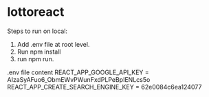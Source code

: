 # lottoreact

Steps to run on local: 
1. Add .env file at root level.
2. Run npm install
3. run npm run.

.env file content
REACT_APP_GOOGLE_API_KEY = AIzaSyAFuo6_ObmEWvPWunFxdPLPeBpIENLcs5o
REACT_APP_CREATE_SEARCH_ENGINE_KEY = 62e0084c6ea124077
   

